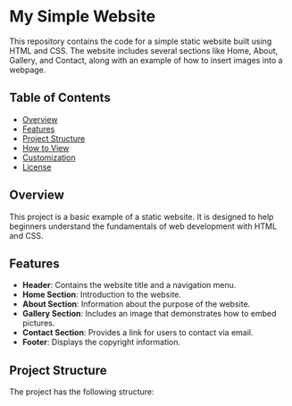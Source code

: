 # My Simple Website

This repository contains the code for a simple static website built using HTML and CSS. The website includes several sections like Home, About, Gallery, and Contact, along with an example of how to insert images into a webpage.

## Table of Contents
- [Overview](#overview)
- [Features](#features)
- [Project Structure](#project-structure)
- [How to View](#how-to-view)
- [Customization](#customization)
- [License](#license)

## Overview

This project is a basic example of a static website. It is designed to help beginners understand the fundamentals of web development with HTML and CSS.

## Features

- **Header**: Contains the website title and a navigation menu.
- **Home Section**: Introduction to the website.
- **About Section**: Information about the purpose of the website.
- **Gallery Section**: Includes an image that demonstrates how to embed pictures.
- **Contact Section**: Provides a link for users to contact via email.
- **Footer**: Displays the copyright information.

## Project Structure

The project has the following structure:
